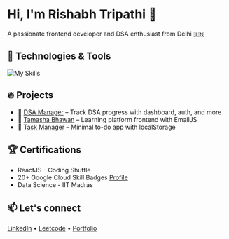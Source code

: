 # Hi, I'm Rishabh Tripathi 👋
A passionate frontend developer and DSA enthusiast from Delhi 🇮🇳

## 🔧 Technologies & Tools
![My Skills](https://skillicons.dev/icons?i=js,react,nextjs,nodejs,tailwind,cpp,java,python,mongodb,git)

## 🔥 Projects
- 🔗 [DSA Manager](https://dsa-frontend-one.vercel.app/) – Track DSA progress with dashboard, auth, and more
- 🔗 [Tamasha Bhawan](https://tamasha-bhawan.vercel.app/) – Learning platform frontend with EmailJS
- 🔗 [Task Manager](https://todo-neon-psi.vercel.app/calendar) – Minimal to-do app with localStorage

## 🏆 Certifications
- ReactJS - Coding Shuttle
- 20+ Google Cloud Skill Badges [Profile](https://www.cloudskillsboost.google/public_profiles/84b424f4-a56f-4816-940c-97d167eae8ff)
- Data Science - IIT Madras

## 📫 Let's connect
[LinkedIn](https://www.linkedin.com/in/rishabh-tripathi-9985aa319/) • [Leetcode](https://leetcode.com/u/Rishabh2906/) • [Portfolio](https://rishabh-tripathi-dev.vercel.app/)
